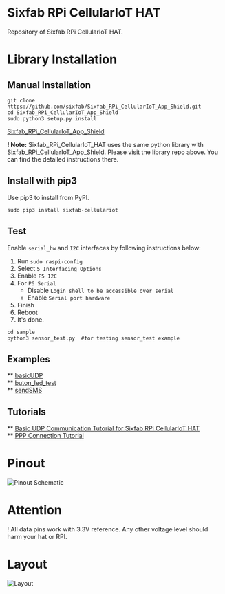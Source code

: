 # Sixfab RPi CellularIoT HAT

Repository of Sixfab RPi CellularIoT HAT.

# Library Installation
## Manual Installation
```
git clone https://github.com/sixfab/Sixfab_RPi_CellularIoT_App_Shield.git
cd Sixfab_RPi_CellularIoT_App_Shield
sudo python3 setup.py install
```
[Sixfab_RPi_CellularIoT_App_Shield](https://github.com/sixfab/Sixfab_RPi_CellularIoT_App_Shield)

**! Note:** Sixfab_RPi_CellularIoT_HAT uses the same python library with Sixfab_RPi_CellularIoT_App_Shield. 
Please visit the library repo above. You can find the detailed instructions there. 

## Install with pip3
Use pip3 to install from PyPI.
```
sudo pip3 install sixfab-cellulariot
```

## Test
Enable `serial_hw` and `I2C` interfaces by following instructions below:  
1. Run `sudo raspi-config`
2. Select `5 Interfacing Options`
3. Enable `P5 I2C`
4. For `P6 Serial`
    * Disable `Login shell to be accessible over serial`
    * Enable `Serial port hardware`
5. Finish
6. Reboot
7. It's done.

```
cd sample
python3 sensor_test.py  #for testing sensor_test example
```

## Examples
** [basicUDP](https://github.com/sixfab/Sixfab_RPi_CellularIoT_App_Shield/blob/master/sample/basicUDP.py)   
** [buton_led_test](https://github.com/sixfab/Sixfab_RPi_CellularIoT_App_Shield/blob/master/sample/buton_led_test.py)   
** [sendSMS](https://github.com/sixfab/Sixfab_RPi_CellularIoT_App_Shield/blob/master/sample/sendSMS.py)   

## Tutorials
** [Basic UDP Communication Tutorial for Sixfab RPi CellularIoT HAT](https://sixfab.com/cellular-iot-hat-getting-started-with-udp-connection/)  
** [PPP Connection Tutorial](https://sixfab.com/ppp-installer-for-sixfab-shield/) 

# Pinout
![Pinout Schematic](https://sixfab.com/wp-content/uploads/2019/04/RPi_Cell_IoT_Hat_Pinout_2-e1555326552762.jpg)


# Attention
! All data pins work with 3.3V reference. Any other voltage level should harm your hat or RPI.

# Layout
![Layout](https://sixfab.com/wp-content/uploads/2019/04/RPi_Cell_IoT_Hat_Layout_2-e1555326485159.jpg)
